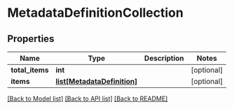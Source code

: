 # MetadataDefinitionCollection

## Properties
Name | Type | Description | Notes
------------ | ------------- | ------------- | -------------
**total_items** | **int** |  | [optional] 
**items** | [**list[MetadataDefinition]**](MetadataDefinition.md) |  | [optional] 

[[Back to Model list]](../README.md#documentation-for-models) [[Back to API list]](../README.md#documentation-for-api-endpoints) [[Back to README]](../README.md)


